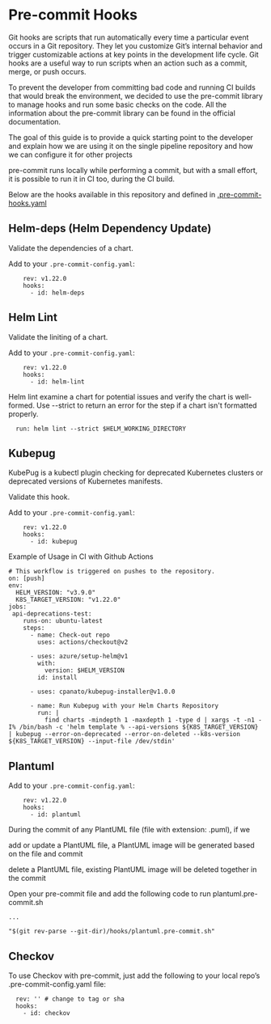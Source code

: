 # Pre-commit Hooks

Git hooks are scripts that run automatically every time a particular event occurs in a Git repository. They let you customize Git’s internal behavior and trigger customizable actions at key points in the development life cycle. Git hooks are a useful way to run scripts when an action such as a commit, merge, or push occurs.

To prevent the developer from committing bad code and running CI builds that would break the environment, we decided to use the pre-commit library to manage hooks and run some basic checks on the code. All the information about the pre-commit library can be found in the official documentation.

The goal of this guide is to provide a quick starting point to the developer and explain how we are using it on the single pipeline repository and how we can configure it for other projects

pre-commit runs locally while performing a commit, but with a small effort, it is possible to run it in CI too, during the CI build.

Below are the hooks available in this repository and defined in [.pre-commit-hooks.yaml](../.pre-commit-hooks.yaml)

## Helm-deps (Helm Dependency Update)

Validate the dependencies of a chart.

Add to your `.pre-commit-config.yaml`:

``` - repo: https://github.com/Alfresco/alfresco-build-tools
    rev: v1.22.0
    hooks:
      - id: helm-deps
```

## Helm Lint

Validate the liniting of a chart.

Add to your `.pre-commit-config.yaml`:

```  - repo: https://github.com/Alfresco/alfresco-build-tools
    rev: v1.22.0
    hooks:
      - id: helm-lint
```

Helm lint examine a chart for potential issues and verify the chart is well-formed. Use --strict to return an error for the step if a chart isn't formatted properly.

```- name: Lint Charts
  run: helm lint --strict $HELM_WORKING_DIRECTORY
```

## Kubepug

KubePug is a kubectl plugin checking for deprecated Kubernetes clusters or deprecated versions of Kubernetes manifests.

Validate this hook.

Add to your `.pre-commit-config.yaml`:

```  - repo: https://github.com/Alfresco/alfresco-build-tools
    rev: v1.22.0
    hooks:
      - id: kubepug
```

Example of Usage in CI with Github Actions

```name: Sample CI Workflow
# This workflow is triggered on pushes to the repository.
on: [push]
env:
  HELM_VERSION: "v3.9.0"
  K8S_TARGET_VERSION: "v1.22.0"
jobs:
 api-deprecations-test:
    runs-on: ubuntu-latest
    steps:
      - name: Check-out repo
        uses: actions/checkout@v2

      - uses: azure/setup-helm@v1
        with:
          version: $HELM_VERSION
        id: install

      - uses: cpanato/kubepug-installer@v1.0.0

      - name: Run Kubepug with your Helm Charts Repository
        run: |
          find charts -mindepth 1 -maxdepth 1 -type d | xargs -t -n1 -I% /bin/bash -c 'helm template % --api-versions ${K8S_TARGET_VERSION} | kubepug --error-on-deprecated --error-on-deleted --k8s-version ${K8S_TARGET_VERSION} --input-file /dev/stdin'
```

## Plantuml

Add to your `.pre-commit-config.yaml`:

```  - repo: https://github.com/Alfresco/alfresco-build-tools
    rev: v1.22.0
    hooks:
      - id: plantuml
```

During the commit of any PlantUML file (file with extension: .puml), if we

add or update a PlantUML file, a PlantUML image will be generated based on the file and commit

delete a PlantUML file, existing PlantUML image will be deleted together in the commit

Open your pre-commit file and add the following code to run plantuml.pre-commit.sh

```#!/bin/bash
...

"$(git rev-parse --git-dir)/hooks/plantuml.pre-commit.sh"
```

## Checkov

To use Checkov with pre-commit, just add the following to your local repo’s .pre-commit-config.yaml file:

```- repo: https://github.com/bridgecrewio/checkov.git
  rev: '' # change to tag or sha
  hooks:
    - id: checkov
```
